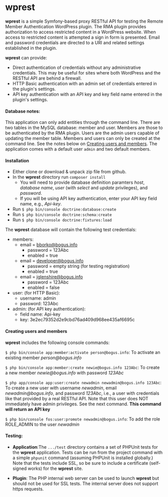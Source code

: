 wprest
======


**wprest** is a simple Symfony-based proxy RESTful API for testing the Remote Member Authentication WordPress plugin. The RMA plugin provides authorization to access restricted content in a WordPress website. When access to restricted content is attempted a sign in form is presented. Email and password credentials are directed to a URI and related settings established in the plugin.  

**wprest** can provide:

- Direct authentication of credentials without any administrative credentials. This may be useful for sites where both WordPress and the RESTful API are behind a firewall.
- HTTP Basic authentication with an admin set of credentials entered in the plugin's settings.
- API key authentication with an API key and key field name entered in the plugin's settings.

#### Database notes:

This application can only add entities through the command line. There are two tables in the MySQL database: member and user. Members are those to be authenticated by the RMA plugin. Users are the admin users capable of updating the member table. Members and users can only be created at the command line. See the notes below on [Creating users and members](#create). The application comes with a default user `admin` and two default members.

#### Installation

- Either clone or download & unpack zip file from github.
- In the __wprest__ directory run `composer install`
	- You will need to provide database definition paramters *host*, *database name*, *user* (with *select* and *update* privileges), and *password*. 
	- If you will be using API key authentication, enter your API key field name, e.g., *Api-key*.
- Run `$ php bin/console doctrine:database:create`
- Run `$ php bin/console doctrine:schema:create`
- Run `$ php bin/console doctrine:fixtures:load`

The __wprest__ database will contain the following test credentials:

- members: 
	- email = bborko@bogus.info
    	- password = 123Abc
    	- enabled = true
	- email =  developer@bogus.info
    	- password = empty string (for testing registration)
    	- enabled = true
	- email =  jglenshire@bogus.info
    	- password = 123Abc
    	- enabled = false
- user: (for HTTP Basic):
	- username: admin
	- password: 123Abc
- admin: (for API key authentication):
	- field name: Api-key
	- key: 3e2ec79352d2e9cbd76ad409d968ee435af6695c

#### <a name="create">Creating users and members</a>

__wprest__ includes the following console commands:

`$ php bin/console app:member:activate person@bogus.info`: To activate an existing member _person@bogus.info_

`$ php bin/console app:member:create newie@bogus.info 123Abc`: To create a new member _newie@bogus.info_ with password _123Abc_

`$ php app/console app:user:create newadmin newadmin@bogus.info 123Abc`: To create a new user with username _newadmin_, email _newadmin@bogus.info_, and password _123Abc_, i.e., a user with credentials like that provided by a real RESTful API. Note that this user does NOT immediately have admin privileges.  See the next command. **This command will return an API key**

`$ php bin/console fos:user:promote newadmin@bogus.info`: To add the role ROLE_ADMIN to the user _newadmin_

#### Testing:



- __Application__:The `.../test` directory contains a set of PHPUnit tests for the __wprest__ application. Tests can be run from the project command with a simple `phpunit` command (assuming PHPUnit is installed globally.) Note that the tests include SSL, so be sure to include a certificate (self-signed works) for the __wprest__ site.

- __Plugin__: The PHP internal web server can be used to launch __wprest__ but should not be used for SSL tests. The internal server does not support https requests. 
